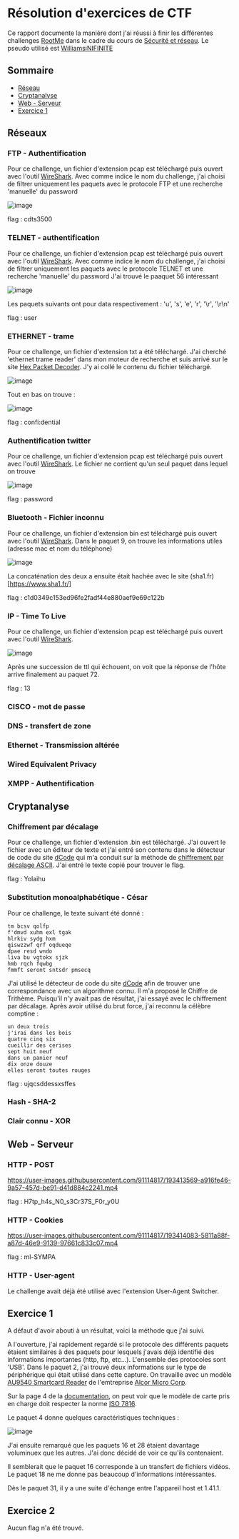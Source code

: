 # Résolution d'exercices de CTF

Ce rapport documente la manière dont j'ai réussi à finir les différentes challenges [RootMe](https://www.root-me.org/) dans le cadre du cours de [Sécurité et réseau](https://moodle.ensta-bretagne.fr/course/view.php?id=1819). Le pseudo utilisé est [WilliamsiNIFINITE](https://www.root-me.org/WilliamsiNFINITE)

## Sommaire

* [Réseau](#réseaux)
* [Cryptanalyse](#cryptanalyse)
* [Web - Serveur](#web---serveur)
* [Exercice 1](#exercice-1)

## Réseaux

### FTP - Authentification

Pour ce challenge, un fichier d'extension pcap est téléchargé puis ouvert avec l'outil [WireShark](https://www.wireshark.org/).
Avec comme indice le nom du challenge, j'ai choisi de filtrer uniquement les paquets avec le protocole FTP et une recherche 'manuelle' du password 

![image](https://user-images.githubusercontent.com/91114817/193211793-d24ac287-7fc6-44f8-8d5c-b25ea7258ad8.png)

flag : cdts3500

### TELNET - authentification

Pour ce challenge, un fichier d'extension pcap est téléchargé puis ouvert avec l'outil [WireShark](https://www.wireshark.org/).
Avec comme indice le nom du challenge, j'ai choisi de filtrer uniquement les paquets avec le protocole TELNET et une recherche 'manuelle' du password 
J'ai trouvé le paaquet 56 intéressant 

![image](https://user-images.githubusercontent.com/91114817/193214515-5c75a235-c887-4788-9383-57c7eb43878d.png)

Les paquets suivants ont pour data respectivement : 'u', 's', 'e', 'r', '\r', '\r\n'

flag : user

### ETHERNET - trame

Pour ce challenge, un fichier d'extension txt a été téléchargé. J'ai cherché 'ethernet trame reader' dans mon moteur de recherche et suis arrivé sur le site [Hex Packet Decoder](https://hpd.gasmi.net/). J'y ai collé le contenu du fichier téléchargé.

![image](https://user-images.githubusercontent.com/91114817/193216866-746609ee-23c0-41a7-918c-02be10b5ab00.png)

Tout en bas on trouve : 

![image](https://user-images.githubusercontent.com/91114817/193216966-9578901c-4a00-43ff-8a21-3830864c6b36.png)

flag : confi:dential

### Authentification twitter

Pour ce challenge, un fichier d'extension pcap est téléchargé puis ouvert avec l'outil [WireShark](https://www.wireshark.org/).
Le fichier ne contient qu'un seul paquet dans lequel on trouve 

![image](https://user-images.githubusercontent.com/91114817/193217699-48d44190-1cfc-453d-9d8d-e53b45efdaed.png)

flag : password

### Bluetooth - Fichier inconnu

Pour ce challenge, un fichier d'extension bin est téléchargé puis ouvert avec l'outil [WireShark](https://www.wireshark.org/).
Dans le paquet 9, on trouve les informations utiles (adresse mac et nom du téléphone) 

![image](https://user-images.githubusercontent.com/91114817/193238058-70defad8-71c3-48b4-a748-9878505feeee.png)

La concaténation des deux a ensuite était hachée avec le site (sha1.fr)[https://www.sha1.fr/]

flag : c1d0349c153ed96fe2fadf44e880aef9e69c122b

### IP - Time To Live

Pour ce challenge, un fichier d'extension pcap est téléchargé puis ouvert avec l'outil [WireShark](https://www.wireshark.org/).

![image](https://user-images.githubusercontent.com/91114817/193243055-2f0eadbf-a8c5-4fc5-bebb-ffa6301f6636.png)

Après une succession de ttl qui échouent, on voit que la réponse de l'hôte arrive finalement au paquet 72.

flag : 13

### CISCO - mot de passe

### DNS - transfert de zone

### Ethernet - Transmission altérée

### Wired Equivalent Privacy

### XMPP - Authentification

## Cryptanalyse

### Chiffrement par décalage

Pour ce challenge, un fichier d'extension .bin est téléchargé. J'ai ouvert le fichier avec un éditeur de texte et j'ai entré son contenu dans le détecteur de code du site [dCode](https://www.dcode.fr/) qui m'a conduit sur la méthode de [chiffrement par décalage ASCII](https://www.dcode.fr/chiffre-decalage-ascii). J'ai entré le texte copié pour trouver le flag.

flag : Yolaihu


### Substitution monoalphabétique - César

Pour ce challenge, le texte suivant été donné : 

```console
tm bcsv qolfp
f'dmvd xuhm exl tgak
hlrkiv sydg hxm
qiswzzwf qrf oqdueqe
dpae resd wndo
liva bu vgtokx sjzk
hmb rqch fqwbg
fmmft seront sntsdr pmsecq
```
J'ai utilisé le détecteur de code du site [dCode](https://www.dcode.fr/) afin de trouver une correspondance avec un algorithme connu. Il m'a proposé le Chiffre de Trithème. Puisqu'il n'y avait pas de résultat, j'ai essayé avec le chiffrement par décalage. Après avoir utilisé du brut force, j'ai reconnu la célèbre comptine :

```console
un deux trois 
j'irai dans les bois
quatre cinq six
cueillir des cerises
sept huit neuf
dans un panier neuf
dix onze douze
elles seront toutes rouges
```

flag : ujqcsddessxsffes

### Hash - SHA-2

### Clair connu - XOR

## Web - Serveur 

### HTTP - POST

https://user-images.githubusercontent.com/91114817/193413569-a916fe46-9a57-457d-be91-d41d884c2241.mp4

flag : H7tp_h4s_N0_s3Cr37S_F0r_y0U

### HTTP - Cookies

https://user-images.githubusercontent.com/91114817/193414083-5811a88f-a87d-46e9-9139-97661c833c07.mp4

flag : ml-SYMPA

### HTTP - User-agent

Le challenge avait déjà été utilisé avec l'extension User-Agent Switcher. 

## Exercice 1

A défaut d'avoir abouti à un résultat, voici la méthode que j'ai suivi.

A l'ouverture, j'ai rapidement regardé si le protocole des différents paquets étaient similaires à des paquets pour lesquels j'avais déjà identifié des informations importantes (http, ftp, etc...). L'ensemble des protocoles sont 'USB'. Dans le paquet 2, j'ai trouvé deux informations sur le type de périphérique qui était utilisé dans cette capture. On travaille avec un modèle [AU9540 Smartcard Reader](https://datasheet.lcsc.com/szlcsc/Alcor-Micro-AU9540_C126997.pdf) de l'emtreprise [Alcor Micro Corp](https://www.alcormicro.com/en/).

Sur la page 4 de la [documentation](https://datasheet.lcsc.com/szlcsc/Alcor-Micro-AU9540_C126997.pdf), on peut voir que le modèle de carte pris en charge doit respecter la norme [ISO 7816](https://en.wikipedia.org/wiki/ISO/IEC_7810). 

Le paquet 4 donne quelques caractéristiques techniques : 

![image](https://user-images.githubusercontent.com/91114817/195524513-1d6c0b8f-9880-4359-8156-014514143e23.png)


J'ai ensuite remarqué que les paquets 16 et 28 étaient davantage voluminuex que les autres. J'ai donc décidé de voir ce qu'ils contenaient.

Il semblerait que le paquet 16 corresponde à un transfert de fichiers vidéos. Le paquet 18 ne me donne pas beaucoup d'informations intéressantes.

Dès le paquet 31, il y a une suite d'échange entre l'appareil host et 1.41.1. 

## Exercice 2

Aucun flag n'a été trouvé. 
